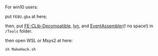 For win10 users:

put ```FE8U.gba``` at here;

then, put [FE-CLib-Decompatible](https://github.com/boviex/FE-CLib-Decompatible.git), [lyn](https://feuniverse.us/t/ea-asm-tool-lyn-elf2ea-if-you-will/2986), and [EventAssembler](https://github.com/StanHash/EventAssembler.git)(! no space!) in ```/Tools``` folder.

then open WSL or Msys2 at here:

```
sh MakeHack.sh
```